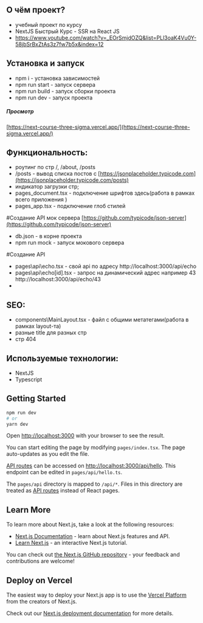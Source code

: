 ## О чём проект?
- учебный проект по курсу
- NextJS Быстрый Курс - SSR на React JS
- https://www.youtube.com/watch?v=_EOrSmjdOZQ&list=PLl3oaK4Vu0Y-58jbSrBxZtAs3z7fw7b5x&index=12

## Установка и запуск
- npm i - установка зависимостей
- npm run start - запуск сервера
- npm run build - запуск сборки проекта
- npm run dev - запуск проекта

##### Просмотр
[https://next-course-three-sigma.vercel.app/](https://next-course-three-sigma.vercel.app/)

## Функциональность:
- роутинг по стр /, /about, /posts
- /posts - вывод списка постов с [https://jsonplaceholder.typicode.com](https://jsonplaceholder.typicode.com/posts)
- индикатор загрузки стр;
- pages\_document.tsx - подключение шрифтов здесь(работа в рамках всего приложения )
- pages\_app.tsx - подключение глоб стилей

#Создание API мок сервера [https://github.com/typicode/json-server](https://github.com/typicode/json-server)
- db.json - в корне проекта
- npm run mock - запуск мокового сервера

#Создание API 
- pages\api\echo.tsx - свой api по адресу http://localhost:3000/api/echo
- pages\api\echo\[id].tsx - запрос на динамический адрес например 43  http://localhost:3000/api/echo/43
- 

## SEO:
- components\MainLayout.tsx - файл с общими метатегами(работа в рамках layout-та)
- разные title для разных стр
- стр 404


## Используемые технологии:
- NextJS
- Typescript

## Getting Started


```bash
npm run dev
# or
yarn dev
```

Open [http://localhost:3000](http://localhost:3000) with your browser to see the result.

You can start editing the page by modifying `pages/index.tsx`. The page auto-updates as you edit the file.

[API routes](https://nextjs.org/docs/api-routes/introduction) can be accessed on [http://localhost:3000/api/hello](http://localhost:3000/api/hello). This endpoint can be edited in `pages/api/hello.ts`.

The `pages/api` directory is mapped to `/api/*`. Files in this directory are treated as [API routes](https://nextjs.org/docs/api-routes/introduction) instead of React pages.

## Learn More

To learn more about Next.js, take a look at the following resources:

- [Next.js Documentation](https://nextjs.org/docs) - learn about Next.js features and API.
- [Learn Next.js](https://nextjs.org/learn) - an interactive Next.js tutorial.

You can check out [the Next.js GitHub repository](https://github.com/vercel/next.js/) - your feedback and contributions are welcome!

## Deploy on Vercel

The easiest way to deploy your Next.js app is to use the [Vercel Platform](https://vercel.com/new?utm_medium=default-template&filter=next.js&utm_source=create-next-app&utm_campaign=create-next-app-readme) from the creators of Next.js.

Check out our [Next.js deployment documentation](https://nextjs.org/docs/deployment) for more details.
